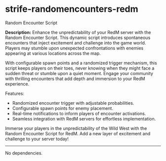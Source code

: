 # strife-randomencounters-redm

Random Encounter Script

**Description:**
Enhance the unpredictability of your RedM server with the Random Encounter Script. This dynamic script introduces spontaneous encounters that inject excitement and challenge into the game world. Players may stumble upon unexpected confrontations with enemies appearing at various locations across the map.

With configurable spawn points and a randomized trigger mechanism, this script keeps players on their toes, never knowing when they might face a sudden threat or stumble upon a quiet moment. Engage your community with thrilling encounters that add depth and immersion to your RedM experience.

Features:
- Randomized encounter trigger with adjustable probabilities.
- Configurable spawn points for enemy placement.
- Real-time notifications to inform players of encounter activations.
- Seamless integration with RedM servers for effortless implementation.

Immerse your players in the unpredictability of the Wild West with the Random Encounter Script for RedM. Add a new layer of excitement and challenge to your server today!

--- 

No dependencies.


